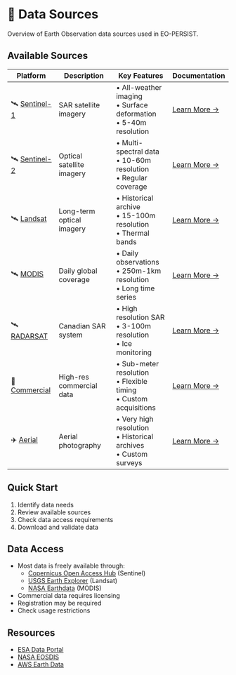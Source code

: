 # 📡 Data Sources

Overview of Earth Observation data sources used in EO-PERSIST.

## Available Sources

| Platform | Description | Key Features | Documentation |
|----------|-------------|--------------|---------------|
| 🛰️ [Sentinel-1](sentinel-1.md) | SAR satellite imagery | • All-weather imaging<br>• Surface deformation<br>• 5-40m resolution | [Learn More →](sentinel-1.md) |
| 🛰️ [Sentinel-2](sentinel-2.md) | Optical satellite imagery | • Multi-spectral data<br>• 10-60m resolution<br>• Regular coverage | [Learn More →](sentinel-2.md) |
| 🛰️ [Landsat](landsat.md) | Long-term optical imagery | • Historical archive<br>• 15-100m resolution<br>• Thermal bands | [Learn More →](landsat.md) |
| 🛰️ [MODIS](modis.md) | Daily global coverage | • Daily observations<br>• 250m-1km resolution<br>• Long time series | [Learn More →](modis.md) |
| 🛰️ [RADARSAT](radarsat.md) | Canadian SAR system | • High resolution SAR<br>• 3-100m resolution<br>• Ice monitoring | [Learn More →](radarsat.md) |
| 💎 [Commercial](commercial-satellites.md) | High-res commercial data | • Sub-meter resolution<br>• Flexible timing<br>• Custom acquisitions | [Learn More →](commercial-satellites.md) |
| ✈️ [Aerial](aerial-photography.md) | Aerial photography | • Very high resolution<br>• Historical archives<br>• Custom surveys | [Learn More →](aerial-photography.md) |

## Quick Start
1. Identify data needs
2. Review available sources
3. Check data access requirements
4. Download and validate data

## Data Access
* Most data is freely available through:
    - [Copernicus Open Access Hub](https://scihub.copernicus.eu/) (Sentinel)
    - [USGS Earth Explorer](https://earthexplorer.usgs.gov/) (Landsat)
    - [NASA Earthdata](https://earthdata.nasa.gov/) (MODIS)
* Commercial data requires licensing
* Registration may be required
* Check usage restrictions

## Resources
* [ESA Data Portal](https://earth.esa.int/eogateway)
* [NASA EOSDIS](https://earthdata.nasa.gov/)
* [AWS Earth Data](https://aws.amazon.com/earth/)
